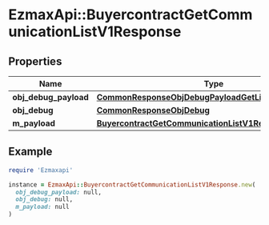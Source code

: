 # EzmaxApi::BuyercontractGetCommunicationListV1Response

## Properties

| Name | Type | Description | Notes |
| ---- | ---- | ----------- | ----- |
| **obj_debug_payload** | [**CommonResponseObjDebugPayloadGetList**](CommonResponseObjDebugPayloadGetList.md) |  |  |
| **obj_debug** | [**CommonResponseObjDebug**](CommonResponseObjDebug.md) |  | [optional] |
| **m_payload** | [**BuyercontractGetCommunicationListV1ResponseMPayload**](BuyercontractGetCommunicationListV1ResponseMPayload.md) |  |  |

## Example

```ruby
require 'Ezmaxapi'

instance = EzmaxApi::BuyercontractGetCommunicationListV1Response.new(
  obj_debug_payload: null,
  obj_debug: null,
  m_payload: null
)
```

